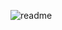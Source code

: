 ![readme](https://github.com/berlian16-BH/tugasproyej4/assets/123914486/bc24e262-0312-41bd-8402-e59cf135eee8)
